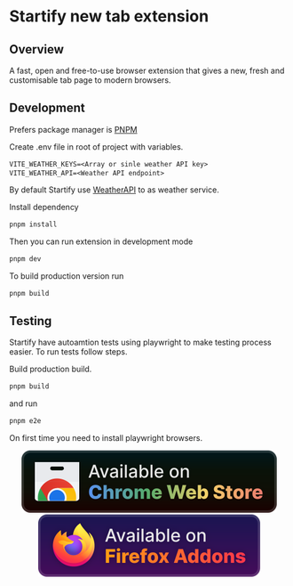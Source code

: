 # Startify new tab extension

## Overview

A fast, open and free-to-use browser extension that gives a new, fresh and customisable tab page to modern browsers.

## Development

Prefers package manager is [PNPM](https://pnpm.io)

Create .env file in root of project with variables.

```
VITE_WEATHER_KEYS=<Array or sinle weather API key>
VITE_WEATHER_API=<Weather API endpoint>
```

By default Startify use [WeatherAPI](https://www.weatherapi.com) to as weather service.

Install dependency

```bash
pnpm install
```

Then you can run extension in development mode

```bash
pnpm dev
```

To build production version run

```bash
pnpm build
```

## Testing

Startify have autoamtion tests using playwright to make testing process easier. To run tests follow steps.

Build production build.

```bash
pnpm build
```

and run

```bash
pnpm e2e
```

On first time you need to install playwright browsers.

<div align="center">

[![Chrome](./docs/chrome.svg)](https://chromewebstore.google.com/detail/startify/fjjipcmebaelmnkkbdjnhhjbgenecgbd)
[![Firefox](./docs/firefox.svg)](https://addons.mozilla.org/pl/firefox/addon/startify_new_tab/)

</div>
